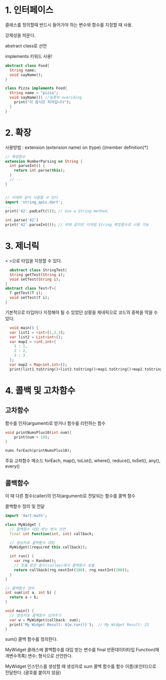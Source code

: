 # 1. 인터페이스
클래스를 정의할때 반드시 들어가야 하는 변수와 함수를 지정할 때 사용.

강제성을 띄운다.

abstract class로 선언

implements 키워드 사용!
```dart
abstract class Food{
  String name;
  void sayName();
}

class Pizza implements Food{
  String name = "pizza";
  void sayName(){ //일종의 overiding
    print("이 음식은 피자입니다");
  }
}
```

# 2. 확장

사용방법 : extension (extension name) on (type) {(member definition)*}
  
```dart
// 확장함수
extension NumberParsing on String {
  int parseInt() {
    return int.parse(this);
  }
  // ···
}


// 아래와 같이 사용할 수 있다
import 'string_apis.dart';
...
print('42'.padLeft(5)); // Use a String method.

int.parse('42')
print('42'.parseInt()); // 위와 같지만 이처럼 String 확장함수로 사용 가능
```
  
# 3. 제너릭
< >으로 타입을 지정할 수 있다.
```dart
  abstract class StringTest{
  String getTest(String i);
  void setTest(String i);
}
abstract class Test<T>{
  T getTest(T i);
  void setTest(T i);
}
```
기본적으로 타입마다 지정해야 될 수 있었던 상황을 제네릭으로 코드의 중복을 막을 수 있다.
```dart
  void main() {
  var list1 = <int>[1,2,3];
  var list2 = List<int>();
  var map1 = <int,int>{
    1 : 1,
    2 : 2,
    3 : 3
  };
  var map2 = Map<int,int>();
  print(list1.toString()+list2.toString()+map1.toString()+map2.toString());
```
  
# 4. 콜백 및 고차함수
## 고차함수
함수를 인자(argument)로 받거나 함수를 리턴하는 함수
```dart
void printNumsPlus10(int num){
	print(num + 10);
}

nums.forEach(printNumsPlus10);
```

주요 고차함수 메소드
forEach,
map(),
toList(),
where(),
reduce(),
toSet(),
any(),
every()
## 콜백함수
이 때 다른 함수(caller)의 인자(argument)로 전달되는 함수를 콜백 함수

콜백함수 정의 및 전달
```dart
import 'dart:math';

class MyWidget {
  // 콜백함수 대입 받는 변수 선언
  final int Function(int, int) callback;

  // 생성자로 콜백함수 대입
  MyWidget({required this.callback});

  int run() {
    var rng = Random();
    // 호출 받은 함수(callee)에서 콜백함수 호출
    return callback(rng.nextInt(100), rng.nextInt(100));
  }
}

// 콜백함수 정의
int sum(int a, int b) {
  return a + b;
}

void main() {
  // 생성자로 콜백함수 넘겨주기
  var w = MyWidget(callback: sum);
  print('My Widget Result: ${w.run()}');  // My Widget Result: 23
}
```
sum() 콜백 함수를 정의한다.

MyWidget 클래스에 콜백함수를 대입 받는 변수를 final 반환데이터타입 Function(매개변수목록) 변수; 형식으로 선언한다.

MyWidget 인스턴스를 생성할 때 생성자로 sum 콜백 함수를 함수 이름(포인터)으로 전달한다. (괄호를 붙이지 않음)
